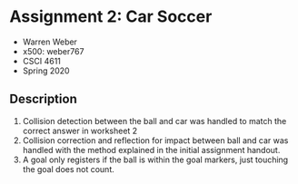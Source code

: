 # Assignment 2: Car Soccer
- Warren Weber
- x500: weber767
- CSCI 4611
- Spring 2020

## Description
1. Collision detection between the ball and car was handled to match the correct
answer in worksheet 2
2. Collision correction and reflection for impact between ball and car was handled
with the method explained in the initial assignment handout.
3. A goal only registers if the ball is within the goal markers, just touching
the goal does not count. 
